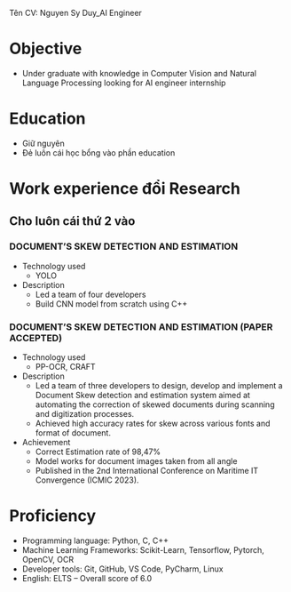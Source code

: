 Tên CV: Nguyen Sy Duy_AI Engineer



# Objective
- Under graduate with knowledge in Computer Vision and Natural Language Processing looking for AI engineer internship

# Education
- Giữ nguyên
- Đẻ luôn cái học bổng vào phần education

# Work experience đổi Research

## Cho luôn cái thứ 2 vào

### DOCUMENT’S SKEW DETECTION AND ESTIMATION 
- Technology used
	- YOLO
- Description
	- Led a team of four developers
	- Build CNN model from scratch using C++
### DOCUMENT’S SKEW DETECTION AND ESTIMATION (PAPER ACCEPTED)

- Technology used
	- PP-OCR, CRAFT
- Description
	- Led a team of three developers to design, develop and implement a Document Skew detection and estimation system aimed at automating the correction of skewed documents during scanning and digitization processes.
	- Achieved high accuracy rates for skew across various fonts and format of document.
- Achievement
	- Correct Estimation rate of 98,47%
	- Model works for document images taken from all angle
	- Published in the 2nd International Conference on Maritime IT Convergence (ICMIC 2023).

# Proficiency
- Programming language: Python, C, C++
- Machine Learning Frameworks: Scikit-Learn, Tensorflow, Pytorch, OpenCV, OCR
- Developer tools: Git, GitHub, VS Code, PyCharm, Linux
- English: ELTS – Overall score of 6.0